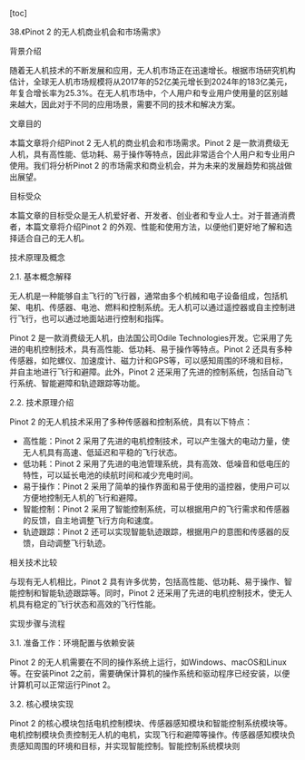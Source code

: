 
[toc]                    
                
                
38.《Pinot 2 的无人机商业机会和市场需求》

背景介绍

随着无人机技术的不断发展和应用，无人机市场正在迅速增长。根据市场研究机构估计，全球无人机市场规模将从2017年的52亿美元增长到2024年的183亿美元，年复合增长率为25.3%。在无人机市场中，个人用户和专业用户使用量的区别越来越大，因此对于不同的应用场景，需要不同的技术和解决方案。

文章目的

本篇文章将介绍Pinot 2 无人机的商业机会和市场需求。Pinot 2 是一款消费级无人机，具有高性能、低功耗、易于操作等特点，因此非常适合个人用户和专业用户使用。我们将分析Pinot 2 的市场需求和商业机会，并为未来的发展趋势和挑战做出展望。

目标受众

本篇文章的目标受众是无人机爱好者、开发者、创业者和专业人士。对于普通消费者，本篇文章将介绍Pinot 2 的外观、性能和使用方法，以便他们更好地了解和选择适合自己的无人机。

技术原理及概念

2.1. 基本概念解释

无人机是一种能够自主飞行的飞行器，通常由多个机械和电子设备组成，包括机架、电机、传感器、电池、燃料和控制系统。无人机可以通过遥控器或自主控制进行飞行，也可以通过地面站进行控制和指挥。

Pinot 2 是一款消费级无人机，由法国公司Odile Technologies开发。它采用了先进的电机控制技术，具有高性能、低功耗、易于操作等特点。Pinot 2 还具有多种传感器，如陀螺仪、加速度计、磁力计和GPS等，可以感知周围的环境和目标，并自主地进行飞行和避障。此外，Pinot 2 还采用了先进的控制系统，包括自动飞行系统、智能避障和轨迹跟踪等功能。

2.2. 技术原理介绍

Pinot 2 的无人机技术采用了多种传感器和控制系统，具有以下特点：

* 高性能：Pinot 2 采用了先进的电机控制技术，可以产生强大的电动力量，使无人机具有高速、低延迟和平稳的飞行状态。
* 低功耗：Pinot 2 采用了先进的电池管理系统，具有高效、低噪音和低电压的特性，可以延长电池的续航时间和减少充电时间。
* 易于操作：Pinot 2 采用了简单的操作界面和易于使用的遥控器，使用户可以方便地控制无人机的飞行和避障。
* 智能控制：Pinot 2 采用了智能控制系统，可以根据用户的飞行需求和传感器的反馈，自主地调整飞行方向和速度。
* 轨迹跟踪：Pinot 2 还可以实现智能轨迹跟踪，根据用户的意图和传感器的反馈，自动调整飞行轨迹。

相关技术比较

与现有无人机相比，Pinot 2 具有许多优势，包括高性能、低功耗、易于操作、智能控制和智能轨迹跟踪等。同时，Pinot 2 还采用了先进的电机控制技术，使无人机具有稳定的飞行状态和高效的飞行性能。

实现步骤与流程

3.1. 准备工作：环境配置与依赖安装

Pinot 2 的无人机需要在不同的操作系统上运行，如Windows、macOS和Linux等。在安装Pinot 2之前，需要确保计算机的操作系统和驱动程序已经安装，以便计算机可以正常运行Pinot 2。

3.2. 核心模块实现

Pinot 2 的核心模块包括电机控制模块、传感器感知模块和智能控制系统模块等。电机控制模块负责控制无人机的电机，实现飞行和避障等操作。传感器感知模块负责感知周围的环境和目标，并实现智能控制。智能控制系统模块则

